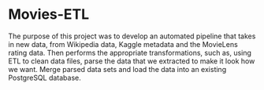# Movies-ETL

The purpose of this project was to develop an automated pipeline that takes in new data, from Wikipedia data, Kaggle metadata and the MovieLens rating data. Then performs the appropriate transformations, such as, using ETL to clean data files, parse the data that we extracted to make it look how we want. Merge parsed data sets and load the data into an existing PostgreSQL database.
